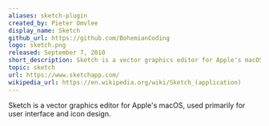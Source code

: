 ```yaml
---
aliases: sketch-plugin
created_by: Pieter Omvlee
display_name: Sketch
github_url: https://github.com/BohemianCoding
logo: sketch.png
released: September 7, 2010
short_description: Sketch is a vector graphics editor for Apple's macOS, used primarily for user interface and icon design.
topic: sketch
url: https://www.sketchapp.com/
wikipedia_url: https://en.wikipedia.org/wiki/Sketch_(application)
---
```

Sketch is a vector graphics editor for Apple's macOS, used primarily for user interface and icon design.
